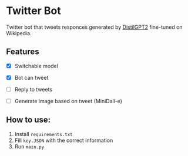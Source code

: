 # Twitter Bot
Twitter bot that tweets responces generated by [DistilGPT2](https://huggingface.co/mahaamami/distilgpt2-finetuned-wikitext2) fine-tuned on Wikipedia.

## Features
- [x] Switchable model

- [x] Bot can tweet

- [ ] Reply to tweets

- [ ] Generate image based on tweet (MiniDall-e)

## How to use:
1. Install `requirements.txt`
2. Fill `key.JSON` with the correct information
3. Run `main.py`

 
